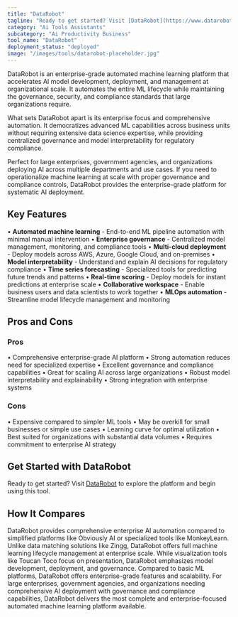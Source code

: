 ```yaml
---
title: "DataRobot"
tagline: "Ready to get started? Visit [DataRobot](https://www.datarobot.com) to explore the platform and begin using this tool...."
category: "Ai Tools Assistants"
subcategory: "Ai Productivity Business"
tool_name: "DataRobot"
deployment_status: "deployed"
image: "/images/tools/datarobot-placeholder.jpg"
---
```

DataRobot is an enterprise-grade automated machine learning platform that accelerates AI model development, deployment, and management at organizational scale. It automates the entire ML lifecycle while maintaining the governance, security, and compliance standards that large organizations require.

What sets DataRobot apart is its enterprise focus and comprehensive automation. It democratizes advanced ML capabilities across business units without requiring extensive data science expertise, while providing centralized governance and model interpretability for regulatory compliance.

Perfect for large enterprises, government agencies, and organizations deploying AI across multiple departments and use cases. If you need to operationalize machine learning at scale with proper governance and compliance controls, DataRobot provides the enterprise-grade platform for systematic AI deployment.

## Key Features

• **Automated machine learning** - End-to-end ML pipeline automation with minimal manual intervention
• **Enterprise governance** - Centralized model management, monitoring, and compliance tools
• **Multi-cloud deployment** - Deploy models across AWS, Azure, Google Cloud, and on-premises
• **Model interpretability** - Understand and explain AI decisions for regulatory compliance
• **Time series forecasting** - Specialized tools for predicting future trends and patterns
• **Real-time scoring** - Deploy models for instant predictions at enterprise scale
• **Collaborative workspace** - Enable business users and data scientists to work together
• **MLOps automation** - Streamline model lifecycle management and monitoring

## Pros and Cons

### Pros
• Comprehensive enterprise-grade AI platform
• Strong automation reduces need for specialized expertise
• Excellent governance and compliance capabilities
• Great for scaling AI across large organizations
• Robust model interpretability and explainability
• Strong integration with enterprise systems

### Cons
• Expensive compared to simpler ML tools
• May be overkill for small businesses or simple use cases
• Learning curve for optimal utilization
• Best suited for organizations with substantial data volumes
• Requires commitment to enterprise AI strategy

## Get Started with DataRobot

Ready to get started? Visit [DataRobot](https://www.datarobot.com) to explore the platform and begin using this tool.

## How It Compares

DataRobot provides comprehensive enterprise AI automation compared to simplified platforms like Obviously AI or specialized tools like MonkeyLearn. Unlike data matching solutions like Zingg, DataRobot offers full machine learning lifecycle management at enterprise scale. While visualization tools like Toucan Toco focus on presentation, DataRobot emphasizes model development, deployment, and governance. Compared to basic ML platforms, DataRobot offers enterprise-grade features and scalability. For large enterprises, government agencies, and organizations needing comprehensive AI deployment with governance and compliance capabilities, DataRobot delivers the most complete and enterprise-focused automated machine learning platform available.